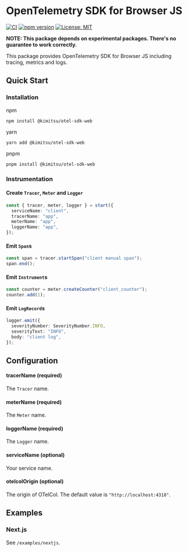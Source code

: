 # OpenTelemetry SDK for Browser JS

[![CI](https://github.com/YunosukeY/otel-sdk-web/actions/workflows/ci.yaml/badge.svg?branch=master&event=push)](https://github.com/YunosukeY/otel-sdk-web/actions/workflows/ci.yaml)
[![npm version](https://badge.fury.io/js/@kimitsu%2Fotel-sdk-web.svg)](https://badge.fury.io/js/@kimitsu%2Fotel-sdk-web)
[![License: MIT](https://img.shields.io/badge/License-MIT-yellow.svg)](https://opensource.org/licenses/MIT)

**NOTE: This package depends on experimental packages. There's no guarantee to work correctly.**

This package provides OpenTelemetry SDK for Browser JS including tracing, metrics and logs.

## Quick Start

### Installation

npm

```
npm install @kimitsu/otel-sdk-web
```

yarn

```
yarn add @kimitsu/otel-sdk-web
```

pnpm

```
pnpm install @kimitsu/otel-sdk-web
```

### Instrumentation

#### Create `Tracer`, `Meter` and `Logger`

```ts
const { tracer, meter, logger } = start({
  serviceName: "client",
  tracerName: "app",
  meterName: "app",
  loggerName: "app",
});
```

#### Emit `Span`s

```ts
const span = tracer.startSpan("client manual span");
span.end();
```

#### Emit `Instrument`s

```ts
const counter = meter.createCounter("client_counter");
counter.add(1);
```

#### Emit `LogRecord`s

```ts
logger.emit({
  severityNumber: SeverityNumber.INFO,
  severityText: "INFO",
  body: "client log",
});
```

## Configuration

#### tracerName (required)

The `Tracer` name.

#### meterName (required)

The `Meter` name.

#### loggerName (required)

The `Logger` name.

#### serviceName (optional)

Your service name.

#### otelcolOrigin (optional)

The origin of OTelCol.
The default value is `"http://localhost:4318"`.

## Examples

### Next.js

See `/examples/nextjs`.
